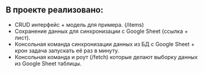 ## В проекте реализовано:

- CRUD интерфейс + модель для примера. (/items)
- Сохранение данных для синхронизации с Google Sheet (ссылка + лист).
- Консольная команда синхронизации данных из БД с Google Sheet + крон задача запускать её раз в минуту.
- Консольная команда и роут (/fetch) которые делают выборку данных из Google Sheet таблицы.
